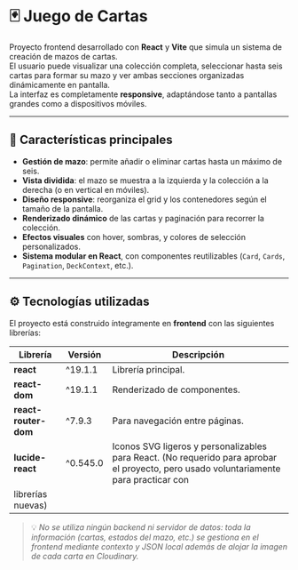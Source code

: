# 🃏 Juego de Cartas

Proyecto frontend desarrollado con **React** y **Vite** que simula un sistema de creación de mazos de cartas.  
El usuario puede visualizar una colección completa, seleccionar hasta seis cartas para formar su mazo y ver ambas secciones organizadas dinámicamente en pantalla.  
La interfaz es completamente **responsive**, adaptándose tanto a pantallas grandes como a dispositivos móviles.

---

## 🚀 Características principales

- **Gestión de mazo**: permite añadir o eliminar cartas hasta un máximo de seis.
- **Vista dividida**: el mazo se muestra a la izquierda y la colección a la derecha (o en vertical en móviles).
- **Diseño responsive**: reorganiza el grid y los contenedores según el tamaño de la pantalla.
- **Renderizado dinámico** de las cartas y paginación para recorrer la colección.
- **Efectos visuales** con hover, sombras, y colores de selección personalizados.
- **Sistema modular en React**, con componentes reutilizables (`Card`, `Cards`, `Pagination`, `DeckContext`, etc.).

---

## ⚙️ Tecnologías utilizadas

El proyecto está construido íntegramente en **frontend** con las siguientes librerías:

| Librería | Versión | Descripción |
|-----------|----------|-------------|
| **react** | ^19.1.1 | Librería principal. |
| **react-dom** | ^19.1.1 | Renderizado de componentes. |
| **react-router-dom** | ^7.9.3 | Para navegación entre páginas. |
| **lucide-react** | ^0.545.0 | Iconos SVG ligeros y personalizables para React. (No requerido para aprobar el proyecto, pero usado voluntariamente para practicar con
librerías nuevas)|

> 💡 *No se utiliza ningún backend ni servidor de datos: toda la información (cartas, estados del mazo, etc.) se gestiona en el frontend mediante contexto y JSON local
> además de alojar la imagen de cada carta en Cloudinary.*
